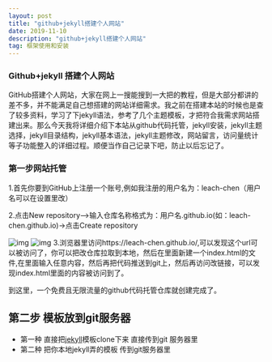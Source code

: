 ```yaml
---
layout: post
title: "github+jekyll搭建个人网站"
date: 2019-11-10 
description: "github+jekyll搭建个人网站"
tag: 框架使用和安装
---   
```



### Github+jekyll 搭建个人网站
GitHub搭建个人网站，大家在网上一搜能搜到一大把的教程，但是大部分都讲的差不多，并不能满足自己想搭建的网站详细需求。我之前在搭建本站的时候也是查了较多资料，学习了下jekyll语法，参考了几个主题模板，才把符合我需求网站搭建出来。那么今天我将详细介绍下本站从github代码托管，jekyll安装，jekyll主题选择，jekyll目录结构，jekyll基本语法，jekyll主题修改，网站留言，访问量统计等子功能整入的详细过程。顺便当作自己记录下吧，防止以后忘记了。

### 第一步网站托管
1.首先你要到GitHub上注册一个账号,例如我注册的用户名为：leach-chen（用户名可以在设置里改）

2.点击New repository–>输入仓库名称格式为：用户名.github.io(如：leach-chen.github.io)->点击Create repository

![img](https://upload-images.jianshu.io/upload_images/3700891-ec225bdee10284f2..png?imageMogr2/auto-orient/strip|imageView2/2/w/568/format/webp)
![img](https://upload-images.jianshu.io/upload_images/3700891-a49cc279d54154fe..png?imageMogr2/auto-orient/strip|imageView2/2/w/990/format/webp)
3.浏览器里访问https://leach-chen.github.io/,可以发现这个url可以被访问了，你可以把改仓库拉取到本地，然后在里面新建一个index.html的文件,在里面输入任意内容，然后再把代码推送到git上，然后再访问改链接，可以发现index.html里面的内容被访问到了。

到这里，一个免费且无限流量的github代码托管仓库就创建完成了。

## 第二步  模板放到git服务器

- 第一种  直接把[jekyll](http://jekyllthemes.org/)模板clone下来   直接传到git 服务器里
- 第二种   把你本地jekyll弄的模板  传到git服务器里

